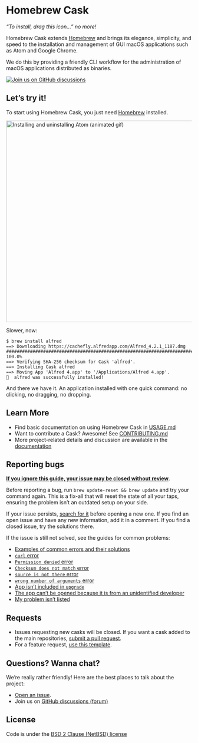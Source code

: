 # Homebrew Cask

_“To install, drag this icon…” no more!_

Homebrew Cask extends [Homebrew](https://brew.sh) and brings its elegance, simplicity, and speed to the installation and management of GUI macOS applications such as Atom and Google Chrome.

We do this by providing a friendly CLI workflow for the administration of macOS applications distributed as binaries.

[![Join us on GitHub discussions](https://img.shields.io/badge/github-discussions-informational)](https://github.com/Homebrew/discussions)

## Let’s try it!

To start using Homebrew Cask, you just need [Homebrew](https://brew.sh/) installed.

<img src="https://i.imgur.com/FNNM6WL.gif" width="547" alt="Installing and uninstalling Atom (animated gif)">

Slower, now:

```
$ brew install alfred
==> Downloading https://cachefly.alfredapp.com/Alfred_4.2.1_1187.dmg
######################################################################## 100.0%
==> Verifying SHA-256 checksum for Cask 'alfred'.
==> Installing Cask alfred
==> Moving App 'Alfred 4.app' to '/Applications/Alfred 4.app'.
🍺  alfred was successfully installed!
```

And there we have it. An application installed with one quick command: no clicking, no dragging, no dropping.

## Learn More

* Find basic documentation on using Homebrew Cask in [USAGE.md](USAGE.md)
* Want to contribute a Cask? Awesome! See [CONTRIBUTING.md](CONTRIBUTING.md)
* More project-related details and discussion are available in the [documentation](doc)

## Reporting bugs

[**If you ignore this guide, your issue may be closed without review**](doc/faq/closing_issues_without_review.md).

Before reporting a bug, run `brew update-reset && brew update` and try your command again. This is a fix-all that will reset the state of all your taps, ensuring the problem isn’t an outdated setup on your side.

If your issue persists, [search for it](https://github.com/Homebrew/homebrew-cask/search?type=Issues) before opening a new one. If you find an open issue and have any new information, add it in a comment. If you find a closed issue, try the solutions there.

If the issue is still not solved, see the guides for common problems:

* [Examples of common errors and their solutions](doc/reporting_bugs/error_examples.md)
* [`curl` error](doc/reporting_bugs/curl_error.md)
* [`Permission denied` error](doc/reporting_bugs/permission_denied_error.md)
* [`Checksum does not match` error](doc/reporting_bugs/checksum_does_not_match_error.md)
* [`source is not there` error](doc/reporting_bugs/source_is_not_there_error.md)
* [`wrong number of arguments` error](doc/reporting_bugs/wrong_number_of_arguments_error.md)
* [App isn’t included in `upgrade`](doc/faq/app_not_upgrading.md)
* [The app can’t be opened because it is from an unidentified developer](doc/faq/app_cant_be_opened.md)
* [My problem isn’t listed](https://github.com/Homebrew/homebrew-cask/issues/new?template=01_bug_report.yml)

## Requests

* Issues requesting new casks will be closed. If you want a cask added to the main repositories, [submit a pull request](https://github.com/Homebrew/homebrew-cask/blob/HEAD/CONTRIBUTING.md#adding-a-cask).
* For a feature request, [use this template](https://github.com/Homebrew/homebrew-cask/issues/new?template=02_feature_request.md).

## Questions? Wanna chat?

We’re really rather friendly! Here are the best places to talk about the project:

* [Open an issue](https://github.com/Homebrew/homebrew-cask/issues/new/choose).
* Join us on [GitHub discussions (forum)](https://github.com/Homebrew/discussions)

## License
Code is under the [BSD 2 Clause (NetBSD) license](LICENSE)
